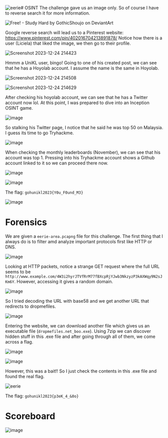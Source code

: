 ![eerie](https://github.com/warlocksmurf/ctf-writeups/assets/121353711/1942d46c-8f09-4139-a963-bd295afc0709)# OSINT
The challenge gave us an image only. So of course I have to reverse search it for more information.

![Free! - Study Hard by GothicShoujo on DeviantArt](https://github.com/warlocksmurf/ctf-writeups/assets/121353711/fba4714d-5047-4e63-8090-8b6278cb51be)

Google reverse search will lead us to a Pinterest website: https://www.pinterest.com/pin/402016704213891878/
Notice how there is a user (Liciela) that liked the image, we then go to their profile.

![Screenshot 2023-12-24 214423](https://github.com/warlocksmurf/ctf-writeups/assets/121353711/a476079f-30ff-4e63-9caa-9f7d4f306ccd)

Hmmm a UniKL user, bingo! Going to one of his created post, we can see that he has a Hoyolab account. I assume the name is the same in Hoyolab.

![Screenshot 2023-12-24 214508](https://github.com/warlocksmurf/ctf-writeups/assets/121353711/2473d1c0-7277-4621-8e37-580e9b580ff3)

![Screenshot 2023-12-24 214629](https://github.com/warlocksmurf/ctf-writeups/assets/121353711/a7737b52-b2f2-4804-a229-91e051bdcdc2)

After checking his hoyolab account, we can see that he has a Twitter account now lol. At this point, I was prepared to dive into an Inception OSINT game.

![image](https://github.com/warlocksmurf/ctf-writeups/assets/121353711/50079f00-78a6-4ffc-8f4a-8a13b27b9520)

So stalking his Twitter page, I notice that he said he was top 50 on Malaysia. I guess its time to go Tryhackme.

![image](https://github.com/warlocksmurf/ctf-writeups/assets/121353711/9621d396-f697-4010-b7c4-947209d4e03c)

When checking the monthly leaderboards (November), we can see that his account was top 1. Pressing into his Tryhackme account shows a Github account linked to it so we can proceed there now.

![image](https://github.com/warlocksmurf/ctf-writeups/assets/121353711/2c63bc5a-5f2c-4964-a452-6dbb6115c621)

![image](https://github.com/warlocksmurf/ctf-writeups/assets/121353711/8025a256-30ac-4fb4-b3de-314f9c4537f7)

The flag: ``gohunikl2023{Y0u_F0und_M3}``

![image](https://github.com/warlocksmurf/ctf-writeups/assets/121353711/4fb84283-f0ae-4959-8258-0031ddbb4d7d)


# Forensics
We are given a ``eerie-area.pcapng`` file for this challenge. The first thing that I always do is to filter amd analyze important protocols first like HTTP or DNS.

![image](https://github.com/warlocksmurf/ctf-writeups/assets/121353711/9c740c00-88fa-47f6-b458-69544433f6bd)

Looking at HTTP packets, notice a strange GET request where the full URL seems to be ``http://www.example.com/4W3i2hyrJTVfRrM77fBXcpRjYJwb3NkzyzP3kAXWqy9N2sJKm6Y``. However, accessing it gives a random domain.

![image](https://github.com/warlocksmurf/ctf-writeups/assets/121353711/676db477-3b0b-4780-b21c-99d75dc36d1f)

So I tried decoding the URL with base58 and we get another URL that redirects to dropmefiles.

![image](https://github.com/warlocksmurf/ctf-writeups/assets/121353711/e3e01309-5e9f-461e-ac35-2994f7158e80)

Entering the website, we can download another file which gives us an executable file (``dropmefiles.net_boo.exe``). Using 7zip we can discover hidden stuff in this .exe file and after going through all of them, we come across a flag.

![image](https://github.com/warlocksmurf/ctf-writeups/assets/121353711/165a20b6-99bb-439a-875c-d981625e00b4)

![image](https://github.com/warlocksmurf/ctf-writeups/assets/121353711/7d4dcd9e-bc38-456d-ab0c-7e0ccc3b0f2b)

However, this was a bait!! So I just check the contents in this .exe file and found the real flag.

![eerie](https://github.com/warlocksmurf/ctf-writeups/assets/121353711/8bc7005a-f0fb-4bfd-93a9-04b4f6173654)

The flag: ``gohunikl2023{p3eK_4_&0o}``

# Scoreboard

![image](https://github.com/warlocksmurf/ctf-writeups/assets/121353711/db8e8995-ae82-49e5-833e-d0182268231a)
